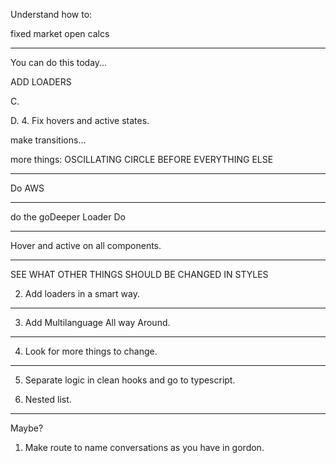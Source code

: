 
Understand how to:

fixed market open calcs

--------------------------------------------------------------

You can do this today...

ADD LOADERS

C.

D.
4. Fix hovers and active states.


make transitions...


more things:
OSCILLATING CIRCLE BEFORE EVERYTHING ELSE

-----

Do AWS


-----


do the goDeeper Loader
Do 







--------------------------------------------------------------

Hover and active on all components.



--------------------------------------------------------------


SEE WHAT OTHER THINGS SHOULD BE CHANGED IN STYLES

2. Add loaders in a smart way.








--------------------------------------------------------------

3. Add Multilanguage All way Around.




--------------------------------------------------------------

4. Look for more things to change.

--------------------------------------------------------------

5. Separate logic in clean hooks and go to typescript.






6. Nested list.




--------------------------------------------

Maybe?
1. Make route to name conversations as you have in gordon.

